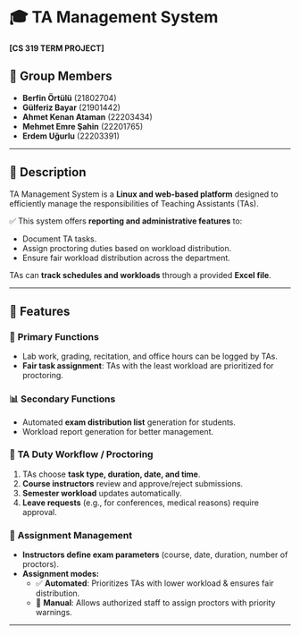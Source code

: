 # 🎓 TA Management System  
**[CS 319 TERM PROJECT]**  

## 👥 Group Members  
- **Berfin Örtülü** (21802704)  
- **Gülferiz Bayar** (21901442)  
- **Ahmet Kenan Ataman** (22203434)  
- **Mehmet Emre Şahin** (22201765)  
- **Erdem Uğurlu** (22203391)  

---

## 📌 Description  
TA Management System is a **Linux and web-based platform** designed to efficiently manage the responsibilities of Teaching Assistants (TAs).  

✅ This system offers **reporting and administrative features** to:  
- Document TA tasks.  
- Assign proctoring duties based on workload distribution.  
- Ensure fair workload distribution across the department.  

TAs can **track schedules and workloads** through a provided **Excel file**.

---

## 🚀 Features  

### 🏫 **Primary Functions**  
- Lab work, grading, recitation, and office hours can be logged by TAs.  
- **Fair task assignment**: TAs with the least workload are prioritized for proctoring.  

### 📊 **Secondary Functions**  
- Automated **exam distribution list** generation for students.  
- Workload report generation for better management.  

### 🔄 **TA Duty Workflow / Proctoring**  
1. TAs choose **task type, duration, date, and time**.  
2. **Course instructors** review and approve/reject submissions.  
3. **Semester workload** updates automatically.  
4. **Leave requests** (e.g., for conferences, medical reasons) require approval.  

### 🎯 **Assignment Management**  
- **Instructors define exam parameters** (course, date, duration, number of proctors).  
- **Assignment modes:**  
  - ✅ **Automated**: Prioritizes TAs with lower workload & ensures fair distribution.  
  - 📝 **Manual**: Allows authorized staff to assign proctors with priority warnings.  

---


